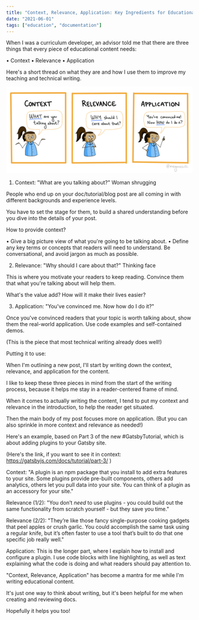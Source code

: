 ```yaml
---
title: "Context, Relevance, Application: Key Ingredients for Educational Content"
date: "2021-06-01"
tags: ["education", "documentation"]
---
```


When I was a curriculum developer, an advisor told me that there are three things that every piece of educational content needs:

• Context
• Relevance
• Application

Here's a short thread on what they are and how I use them to improve my teaching and technical writing.

![A digital comic with three panels. Each panel has a word, and a cartoon Megan with a speech bubble. 1) Context: "WHAT are you talking about?" 2) Relevance: "WHY should I care about that?" 3) Application: "You've convinced me! Now HOW do I do it?"](./context-relevance-application.png)

1) Context: "What are you talking about?" Woman shrugging

People who end up on your doc/tutorial/blog post are all coming in with different backgrounds and experience levels.

You have to set the stage for them, to build a shared understanding before you dive into the details of your post.

How to provide context?

• Give a big picture view of what you're going to be talking about.
• Define any key terms or concepts that readers will need to understand. Be conversational, and avoid jargon as much as possible.

2) Relevance: "Why should I care about that?" Thinking face

This is where you motivate your readers to keep reading. Convince them that what you're talking about will help them.

What's the value add? How will it make their lives easier?

3) Application: "You've convinced me. Now how do I do it?"

Once you've convinced readers that your topic is worth talking about, show them the real-world application. Use code examples and self-contained demos.

(This is the piece that most technical writing already does well!)

Putting it to use:

When I'm outlining a new post, I'll start by writing down the context, relevance, and application for the content.

I like to keep these three pieces in mind from the start of the writing process, because it helps me stay in a reader-centered frame of mind.

When it comes to actually writing the content, I tend to put my context and relevance in the introduction, to help the reader get situated.

Then the main body of my post focuses more on application. (But you can also sprinkle in more context and relevance as needed!)

Here's an example, based on Part 3 of the new #GatsbyTutorial, which is about adding plugins to your Gatsby site.

(Here's the link, if you want to see it in context:
https://gatsbyjs.com/docs/tutorial/part-3/
)

Context: "A plugin is an npm package that you install to add extra features to your site. Some plugins provide pre-built components, others add analytics, others let you pull data into your site. You can think of a plugin as an accessory for your site."

Relevance (1/2): "You don’t *need* to use plugins - you could build out the same functionality from scratch yourself - but they save you time."

Relevance (2/2): "They’re like those fancy single-purpose cooking gadgets that peel apples or crush garlic. You could accomplish the same task using a regular knife, but it’s often faster to use a tool that’s built to do that one specific job really well."

Application: This is the longer part, where I explain how to install and configure a plugin. I use code blocks with line highlighting, as well as text explaining what the code is doing and what readers should pay attention to.

"Context, Relevance, Application" has become a mantra for me while I'm writing educational content.

It's just one way to think about writing, but it's been helpful for me when creating and reviewing docs.

Hopefully it helps you too! 